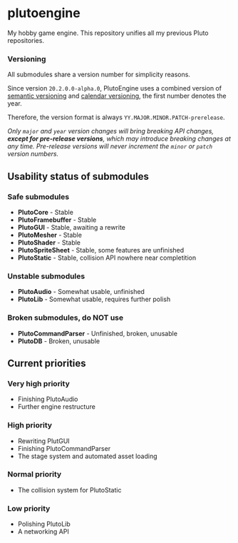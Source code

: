 # plutoengine

My hobby game engine. This repository unifies all my previous Pluto repositories.

### Versioning

All submodules share a version number for simplicity reasons.

Since version `20.2.0.0-alpha.0`, PlutoEngine uses
a combined version of [semantic versioning](https://semver.org/)
and [calendar versioning](https://calver.org/), the first number
denotes the year.

Therefore, the version format is always `YY.MAJOR.MINOR.PATCH-prerelease`.

*Only `major` and `year` version changes will bring breaking API changes,
**except for pre-release versions**, which may introduce breaking changes
at any time. Pre-release versions will never increment the `minor` or `patch`
version numbers.*


## Usability status of submodules

### Safe submodules
 * **PlutoCore** - Stable
 * **PlutoFramebuffer** - Stable
 * **PlutoGUI** - Stable, awaiting a rewrite
 * **PlutoMesher** - Stable
 * **PlutoShader** - Stable
 * **PlutoSpriteSheet** - Stable, some features are unfinished
 * **PlutoStatic** - Stable, collision API nowhere near completition
 
### Unstable submodules 
 * **PlutoAudio** - Somewhat usable, unfinished
 * **PlutoLib** - Somewhat usable, requires further polish
 
### Broken submodules, do NOT use
 * **PlutoCommandParser** - Unfinished, broken, unusable
 * **PlutoDB** - Broken, unusable
 
## Current priorities

### Very high priority
 * Finishing PlutoAudio
 * Further engine restructure
 
### High priority
 * Rewriting PlutGUI
 * Finishing PlutoCommandParser
 * The stage system and automated asset loading
 
### Normal priority
 * The collision system for PlutoStatic
 
### Low priority
 * Polishing PlutoLib
 * A networking API